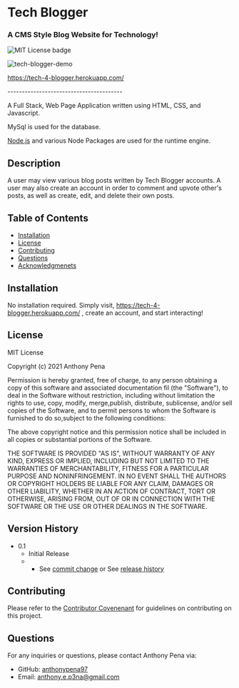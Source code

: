 # Tech Blogger
### A CMS Style Blog Website for Technology!
![MIT License badge](https://img.shields.io/badge/license-MIT_License-green)

![tech-blogger-demo](https://user-images.githubusercontent.com/79285555/134800597-b3ea9a29-94fc-472f-b5da-d2b2be1bb7ac.gif)

https://tech-4-blogger.herokuapp.com/

<p> ---------------------------------------- </p>
A Full Stack, Web Page Application written using HTML, CSS, and Javascript. 

MySql is used for the database.

[Node.js](https://nodejs.org/en/) and various Node Packages are used for the runtime engine.

## Description
A user may view various blog posts written by Tech Blogger accounts. A user may also create an account in order to comment and upvote other's posts, as well as create, edit, and delete their own posts.

## Table of Contents
* [Installation](#installation)
* [License](#license)
* [Contributing](#contributing)
* [Questions](#questions)
* [Acknowledgmenets](#Acknowledgments)

## Installation
No installation required. Simply visit, https://tech-4-blogger.herokuapp.com/ , create an account, and start interacting!

## License
MIT License
    
Copyright (c) 2021 Anthony Pena

Permission is hereby granted, free of charge, to any person obtaining a copy of this software and associated documentation fil (the "Software"), to deal in the Software without restriction, including without limitation the rights to use, copy, modify, merge,publish, distribute, sublicense, and/or sell copies of the Software, and to permit persons to whom the Software is furnished to do so,subject to the following conditions:
            
The above copyright notice and this permission notice shall be included in all copies or substantial portions of the Software.
            
THE SOFTWARE IS PROVIDED "AS IS", WITHOUT WARRANTY OF ANY KIND, EXPRESS OR IMPLIED, INCLUDING BUT NOT LIMITED TO THE WARRANTIES OF MERCHANTABILITY, FITNESS FOR A PARTICULAR PURPOSE AND NONINFRINGEMENT. IN NO EVENT SHALL THE AUTHORS OR COPYRIGHT HOLDERS BE LIABLE FOR ANY CLAIM, DAMAGES OR OTHER LIABILITY, WHETHER IN AN ACTION OF CONTRACT, TORT OR OTHERWISE, ARISING FROM, OUT OF OR IN CONNECTION WITH THE SOFTWARE OR THE USE OR OTHER DEALINGS IN THE SOFTWARE.

## Version History
    
* 0.1
    * Initial Release
    * * See [commit change](https://github.com/anthonypena97/tech-blogger/commits/main) or See [release history](https://github.com/anthonypena97/tech-blogger/releases)

## Contributing
Please refer to the [Contributor Covenenant](https://www.contributor-covenant.org/) for guidelines on contributing on this project.

## Questions
For any inquiries or questions, please contact Anthony Pena via:
* GitHub: [anthonypena97](https://github.com/anthonypena97)
* Email: <anthony.e.p3na@gmail.com>
